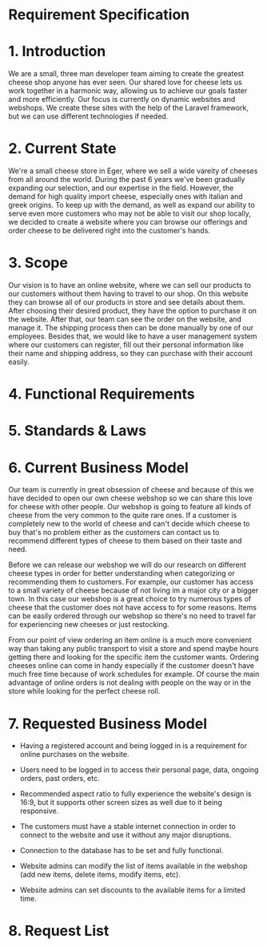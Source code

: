 # Requirement Specification


# 1. Introduction

We are a small, three man developer team aiming to create the greatest cheese shop anyone has ever seen. 
Our shared love for cheese lets us work together in a harmonic way, allowing us to achieve our goals 
faster and more efficiently. Our focus is currently on dynamic websites and webshops. 
We create these sites with the help of the Laravel framework, but we can use different technologies if needed.

# 2. Current State

We're a small cheese store in Eger, where we sell a wide vareity of cheeses from all around the world. During the past 6 years we've been gradually expanding our selection, and our expertise in the field. However, the demand for high quality import cheese, especially ones with italian and greek origins. To keep up with the demand, as well as expand our ability to serve even more customers who may not be able to visit our shop locally, we decided to create a website where you can browse our offerings and order cheese to be delivered right into the customer's hands.

# 3. Scope

Our vision is to have an online website, where we can sell our products to our customers without them having to travel to our shop. On this website they can browse all of our products in store and see details about them. After choosing their desired product, they have the option to purchase it on the website. After that, our team can see the order on the website, and manage it. The shipping process then can be done manually by one of our employees. Besides that, we would like to have a user management system where our customers can register, fill out their personal information like their name and shipping address, so they can purchase with their account easily.

# 4. Functional Requirements


# 5. Standards & Laws


# 6. Current Business Model

Our team is currently in great obsession of cheese and because of this we have decided to open our own cheese webshop so we can share this love for cheese with other people. Our webshop is going to feature all kinds of cheese from the very common to the quite rare ones. If a customer is completely new to the world of cheese and can't decide which cheese to buy that's no problem either as the customers can contact us to recommend different types of cheese to them based on their taste and need.

Before we can release our webshop we will do our research on different cheese types in order for better understanding when categorizing or recommending them to customers. For example, our customer has access to a small variety of cheese because of not living im a major city or a bigger town. In this case our webshop is a great choice to try numerous types of cheese that the customer does not have access to for some reasons. Items can be easily ordered through our webshop so there's no need to travel far for experiencing new cheeses or just restocking.

From our point of view ordering an item online is a much more convenient way than taking any public transport to visit a store and spend maybe hours getting there and looking for the specific item the customer wants. Ordering cheeses online can come in handy especially if the customer doesn't have much free time because of work schedules for example. Of course the main advantage of online orders is not dealing with people on the way or in the store while looking for the perfect cheese roll.

# 7. Requested Business Model

- Having a registered account and being logged in is a requirement for online purchases on the website.

- Users need to be logged in to access their personal page, data, ongoing orders, past orders, etc.

- Recommended aspect ratio to fully experience the website's design is 16:9, but it supports other screen sizes as well due to it being responsive.

- The customers must have a stable internet connection in order to connect to the website and use it without any major disruptions.

- Connection to the database has to be set and fully functional.

- Website admins can modify the list of items available in the webshop (add new items, delete items, modify items, etc).

- Website admins can set discounts to the available items for a limited time.

# 8. Request List
